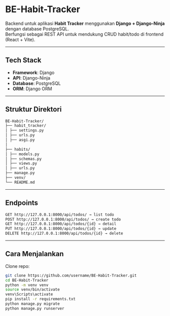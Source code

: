 # BE-Habit-Tracker

Backend untuk aplikasi **Habit Tracker** menggunakan **Django + Django-Ninja** dengan database PostgreSQL.  
Berfungsi sebagai REST API untuk mendukung CRUD habit/todo di frontend (React + Vite).

---

## Tech Stack

- **Framework**: Django
- **API**: Django-Ninja
- **Database**: PostgreSQL
- **ORM**: Django ORM

---

## Struktur Direktori
```bash
BE-Habit-Tracker/
├── habit_tracker/
│ ├── settings.py
│ ├── urls.py
│ ├── asgi.py
│
├── habits/
│ ├── models.py
│ ├── schemas.py
│ ├── views.py
│ ├── urls.py
├── manage.py
├── venv/
└── README.md
```

---

## Endpoints
```bash
GET http://127.0.0.1:8000/api/todos/ → list todo
POST http://127.0.0.1:8000/api/todos/ → create todo
GET http://127.0.0.1:8000/api/todos/{id} → detail
PUT http://127.0.0.1:8000/api/todos/{id} → update
DELETE http://127.0.0.1:8000/api/todos/{id} → delete
```
---

## Cara Menjalankan

Clone repo:

```bash
git clone https://github.com/username/BE-Habit-Tracker.git
cd BE-Habit-Tracker
python -m venv venv
source venv/bin/activate
venv\Scripts\activate
pip install -r requirements.txt
python manage.py migrate
python manage.py runserver
```
